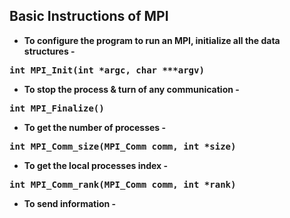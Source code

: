 ## Basic Instructions of MPI
- **To configure the program to run an MPI, initialize all the data structures -**
<pre>
<b>int MPI_Init(int *argc, char ***argv)</b>
</pre>
- **To stop the process & turn of any communication -**
<pre>
<b>int MPI_Finalize()</b>
</pre>
- **To get the number of processes -**
<pre>
<b>int MPI_Comm_size(MPI_Comm comm, int *size)</b>
</pre>
- **To get the local processes index -**
<pre>
<b>int MPI_Comm_rank(MPI_Comm comm, int *rank)</b>
</pre>
- **To send information -**
<pre>
